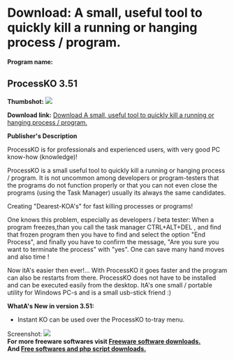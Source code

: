 # Download: A small, useful tool to quickly kill a running or hanging process / program.

**Program name:**

## ProcessKO 3.51

  
**Thumbshot:** ![](http://www.freewarefiles.com/screenshot/processko2_md.jpg)   
  
**Download link:** [Download A small, useful tool to quickly kill a running or hanging process / program.](http://freesoftwares.boysofts.com/ProcessKO_program_39773.html)  
  


**Publisher's Description**  
  


ProcessKO is for professionals and experienced users, with very good PC know-how (knowledge)! 

ProcessKO is a small useful tool to quickly kill a running or hanging process / program. It is not uncommon among developers or program-testers that the programs do not function properly or that you can not even close the programs (using the Task Manager) usually its always the same candidates.

Creating "Dearest-KOA's" for fast killing processes or programs!

One knows this problem, especially as developers / beta tester: When a program freezes,than you call the task manager CTRL+ALT+DEL , and find that frozen program then you have to find and select the option "End Process", and finally you have to confirm the message, "Are you sure you want to terminate the process" with "yes". One can save many hand moves and also time !

Now itA's easier then ever!... With ProcessKO it goes faster and the program can also be restarts from there. ProcessKO does not have to be installed and can be executed easily from the desktop. ItA's one small / portable utility for Windows PC-s and is a small usb-stick friend :)

**WhatA's New in version 3.51:**

  * Instant KO can be used over the ProcessKO to-tray menu. 

  
  
Screenshot: ![](http://www.freewarefiles.com/screenshot/processko2.jpg)   
**For more freeware softwares visit [Freeware software downloads.](http://freesoftwares.boysofts.com/)**   
**And [Free softwares and php script downloads.](http://www.boysofts.com/)**
